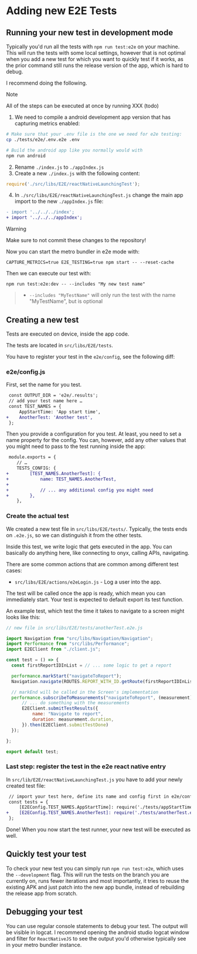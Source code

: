 # Adding new E2E Tests

## Running your new test in development mode

Typically you'd run all the tests with `npm run test:e2e` on your machine.
This will run the tests with some local settings, however that is not
optimal when you add a new test for which you want to quickly test if it works, as the prior command
still runs the release version of the app, which is hard to debug.

I recommend doing the following.

> [!NOTE]
> All of the steps can be executed at once by running XXX (todo)

1. We need to compile a android development app version that has capturing metrics enabled:
```bash
# Make sure that your .env file is the one we need for e2e testing:
cp ./tests/e2e/.env.e2e .env

# Build the android app like you normally would with
npm run android
```
2. Rename `./index.js` to `./appIndex.js`
3. Create a new `./index.js` with the following content:
```js
require('./src/libs/E2E/reactNativeLaunchingTest');
```
4. In `./src/libs/E2E/reactNativeLaunchingTest.js` change the main app import to the new `./appIndex.js` file:
```diff
- import '../../../index';
+ import '../../../appIndex';
```

> [!WARNING]
> Make sure to not commit these changes to the repository!

Now you can start the metro bundler in e2e mode with:

```
CAPTURE_METRICS=true E2E_TESTING=true npm start -- --reset-cache
```

Then we can execute our test with:

```
npm run test:e2e:dev -- --includes "My new test name"
```

> - `--includes "MyTestName"` will only run the test with the name "MyTestName", but is optional


## Creating a new test

Tests are executed on device, inside the app code.

The tests are located in `src/libs/E2E/tests`.

You have to register your test in the `e2e/config`, see the following diff:

### e2e/config.js

First, set the name for you test.

```diff
 const OUTPUT_DIR = 'e2e/.results';
 // add your test name here …
 const TEST_NAMES = {
     AppStartTime: 'App start time',
+    AnotherTest: 'Another test',
 };
```

Then you provide a configuration for you test. At least, you need to
set a name property for the config. You can, however, add any other values
that you might need to pass to the test running inside the app:

```diff
 module.exports = {
    // …
    TESTS_CONFIG: {
+        [TEST_NAMES.AnotherTest]: {
+            name: TEST_NAMES.AnotherTest,
+
+            // ... any additional config you might need
+        },
    },
```

### Create the actual test

We created a new test file in `src/libs/E2E/tests/`. Typically, the
tests ends on `.e2e.js`, so we can distinguish it from the other tests.

Inside this test, we write logic that gets executed in the app. You can basically do
anything here, like connecting to onyx, calling APIs, navigating.

There are some common actions that are common among different test cases:

- `src/libs/E2E/actions/e2eLogin.js` - Log a user into the app.

The test will be called once the app is ready, which mean you can immediately start.
Your test is expected to default export its test function.

An example test, which test the time it takes to navigate to a screen might looks like this:

```js
// new file in src/libs/E2E/tests/anotherTest.e2e.js

import Navigation from "src/libs/Navigation/Navigation";
import Performance from "src/libs/Performance";
import E2EClient from "./client.js";

const test = () => {
  const firstReportIDInList = // ... some logic to get a report

  performance.markStart("navigateToReport");
  Navigation.navigate(ROUTES.REPORT_WITH_ID.getRoute(firstReportIDInList));

  // markEnd will be called in the Screen's implementation
  performance.subscribeToMeasurements("navigateToReport", (measurement) => {
      // ... do something with the measurements
      E2EClient.submitTestResults({
          name: "Navigate to report",
          duration: measurement.duration,
      }).then(E2EClient.submitTestDone)
  });

};

export default test;
```

### Last step: register the test in the e2e react native entry

In `src/lib/E2E/reactNativeLaunchingTest.js` you have to add your newly created
test file:

```diff
 // import your test here, define its name and config first in e2e/config.js
 const tests = {
     [E2EConfig.TEST_NAMES.AppStartTime]: require('./tests/appStartTimeTest.e2e').default,
+    [E2EConfig.TEST_NAMES.AnotherTest]: require('./tests/anotherTest.e2e').default,
 };
```

Done! When you now start the test runner, your new test will be executed as well.

## Quickly test your test

To check your new test you can simply run `npm run test:e2e`, which uses the
`--development` flag. This will run the tests on the branch you are currently on, runs fewer iterations and most importantly, it tries to reuse the existing APK and just patch into the new app bundle, instead of rebuilding the release app from scratch.

## Debugging your test

You can use regular console statements to debug your test. The output will be visible
in logcat. I recommend opening the android studio logcat window and filter for `ReactNativeJS` to see the output you'd otherwise typically see in your metro bundler instance.

